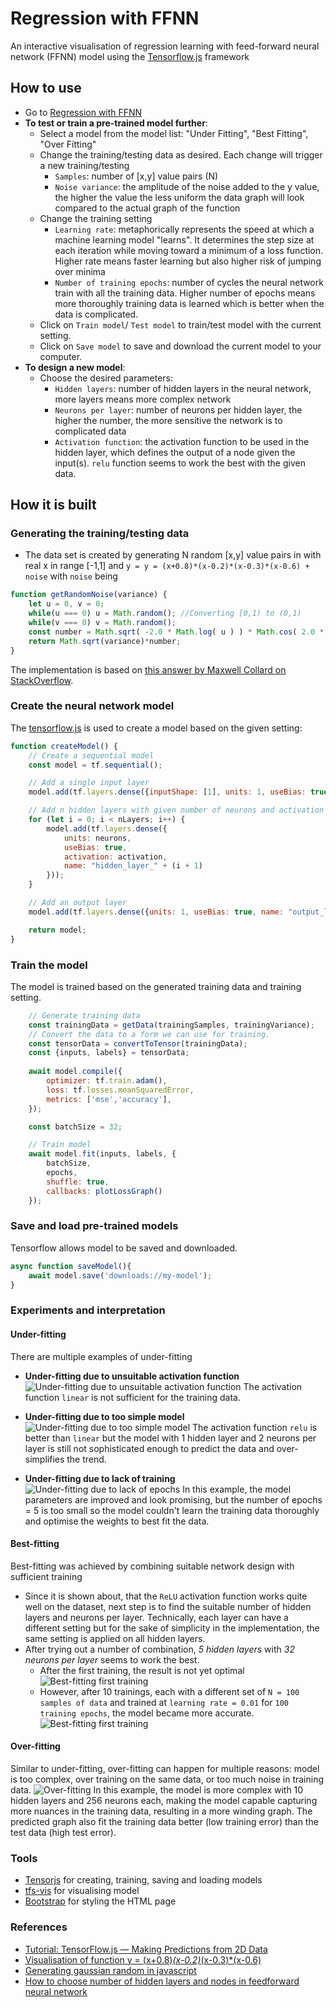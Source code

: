 # Regression with FFNN
An interactive visualisation of regression learning with feed-forward neural network (FFNN) model using the [Tensorflow.js](https://www.tensorflow.org/js/) framework

## How to use
- Go to [Regression with FFNN](https://vquynh.github.io/ffnn-regression/)
- **To test or train a pre-trained model further**:
  - Select a model from the model list: "Under Fitting", "Best Fitting", "Over Fitting"
  - Change the training/testing data as desired. Each change will trigger a new training/testing
    - `Samples`: number of [x,y] value pairs (N)
    - `Noise variance`: the amplitude of the noise added to the y value, the higher the value the less uniform the data graph will look compared to the actual graph of the function
  - Change the training setting
    - `Learning rate`: metaphorically represents the speed at which a machine learning model "learns". 
    It determines the step size at each iteration while moving toward a minimum of a loss function. Higher rate means
    faster learning but also higher risk of jumping over minima
    - `Number of training epochs`: number of cycles the neural network train with all the training data. 
    Higher number of epochs means more thoroughly training data is learned which is better when the data is complicated.
  - Click on `Train model`/ `Test model` to train/test model with the current setting.
  - Click on `Save model` to save and download the current model to your computer.
- **To design a new model**:
  - Choose the desired parameters:
    - `Hidden layers`: number of hidden layers in the neural network, more layers means more complex network
    - `Neurons per layer`: number of neurons per hidden layer, the higher the number, the more sensitive the network is to complicated data
    - `Activation function`: the activation function to be used in the hidden layer, which defines the output of a node given the input(s). `relu` function seems to work the best with the given data.

## How it is built

### Generating the training/testing data
- The data set is created by generating N random [x,y] value pairs in with real x in range [-1,1] and `y = y = (x+0.8)*(x-0.2)*(x-0.3)*(x-0.6) + noise` with `noise` being
```javascript
function getRandomNoise(variance) {
    let u = 0, v = 0;
    while(u === 0) u = Math.random(); //Converting [0,1) to (0,1)
    while(v === 0) v = Math.random();
    const number = Math.sqrt( -2.0 * Math.log( u ) ) * Math.cos( 2.0 * Math.PI * v );
    return Math.sqrt(variance)*number;
}
```
The implementation is based on [this answer by Maxwell Collard on StackOverflow](https://stackoverflow.com/a/36481059).

### Create the neural network model
The [tensorflow.js](https://www.tensorflow.org/js) is used to create a model based on the given setting:
```javascript
function createModel() {
    // Create a sequential model
    const model = tf.sequential();

    // Add a single input layer
    model.add(tf.layers.dense({inputShape: [1], units: 1, useBias: true, name: "input_layer"}));

    // Add n hidden layers with given number of neurons and activation function
    for (let i = 0; i < nLayers; i++) {
        model.add(tf.layers.dense({
            units: neurons,
            useBias: true,
            activation: activation,
            name: "hidden_layer_" + (i + 1)
        }));
    }

    // Add an output layer
    model.add(tf.layers.dense({units: 1, useBias: true, name: "output_layer"}));

    return model;
}
```
### Train the model
The model is trained based on the generated training data and training setting.
```javascript
    // Generate training data
    const trainingData = getData(trainingSamples, trainingVariance);
    // Convert the data to a form we can use for training.
    const tensorData = convertToTensor(trainingData);
    const {inputs, labels} = tensorData;
    
    await model.compile({
        optimizer: tf.train.adam(),
        loss: tf.losses.meanSquaredError,
        metrics: ['mse','accuracy'],
    });

    const batchSize = 32;

    // Train model
    await model.fit(inputs, labels, {
        batchSize,
        epochs,
        shuffle: true,
        callbacks: plotLossGraph()       
    });
```

### Save and load pre-trained models
Tensorflow allows model to be saved and downloaded.
```javascript
async function saveModel(){
    await model.save('downloads://my-model');
}
```
### Experiments and interpretation
#### Under-fitting
There are multiple examples of under-fitting
- **Under-fitting due to unsuitable activation function**
![Under-fitting due to unsuitable activation function](images/under-fitting-linear.png)
  The activation function `linear` is not sufficient for the training data.

- **Under-fitting due to too simple model**
![Under-fitting due to too simple model](images/under-fitting-simple.png)
The activation function `relu` is better than `linear` but the model with 1 hidden layer and 2 neurons per layer is 
still not sophisticated enough to predict the data and over-simplifies the trend.

- **Under-fitting due to lack of training**
  ![Under-fitting due to lack of epochs](images/under-fitting-epochs.png)
In this example, the model parameters are improved and look promising, but the number of epochs = 5 is too small
so the model couldn't learn the training data thoroughly and optimise the weights to best fit the data.

#### Best-fitting
Best-fitting was achieved by combining suitable network design with sufficient training
- Since it is shown about, that the `ReLU` activation function works quite well on the dataset, next step is to find the suitable
number of hidden layers and neurons per layer. Technically, each layer can have a different setting but for the sake of simplicity
in the implementation, the same setting is applied on all hidden layers.
- After trying out a number of combination, *5 hidden layers* with *32 neurons per layer* seems to work the best.
  - After the first training, the result is not yet optimal
    ![Best-fitting first training](images/best-fitting-1.png)
  - However, after 10 trainings, each with a different set of `N = 100 samples of data` and trained at `learning rate = 0.01` for `100 training epochs`,
the model became more accurate.
    ![Best-fitting first training](images/best-fitting-2.png)

#### Over-fitting
Similar to under-fitting, over-fitting can happen for multiple reasons: model is too complex, over training on the same data,
or too much noise in training data.
![Over-fitting](images/over-fitting-3.png)
In this example, the model is more complex with 10 hidden layers and 256 neurons each, making the model capable capturing more
nuances in the training data, resulting in a more winding graph. The predicted graph also fit the training data better (low training error)
than the test data (high test error).

### Tools
- [Tensorjs](https://www.tensorflow.org/js) for creating, training, saving and loading models
- [tfs-vis](https://js.tensorflow.org/api_vis/1.5.1/) for visualising model
- [Bootstrap](https://getbootstrap.com/docs/5.0/getting-started/introduction/) for styling the HTML page
### References
- [Tutorial: TensorFlow.js — Making Predictions from 2D Data](https://codelabs.developers.google.com/codelabs/tfjs-training-regression/index.html)
- [Visualisation of function y = (x+0.8)*(x-0.2)*(x-0.3)*(x-0.6)](https://www.desmos.com/calculator)
- [Generating gaussian random in javascript](https://stackoverflow.com/questions/25582882/javascript-math-random-normal-distribution-gaussian-bell-curve)
- [How to choose number of hidden layers and nodes in  feedforward neural network](https://stats.stackexchange.com/questions/181/how-to-choose-the-number-of-hidden-layers-and-nodes-in-a-feedforward-neural-netw)




